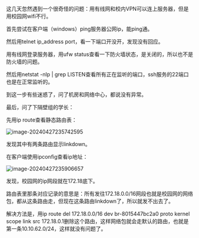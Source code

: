 这几天忽然遇到一个很奇怪的问题：用有线网和校内VPN可以连上服务器，但是用校园网wifi不行。

首先尝试在客户端（windows）ping服务器公网ip，能ping通。

然后用telnet ip_address port，看一下端口开没开，发现没有回应。

用有线网登录服务器，用ufw status查看一下防火墙状态，是关闭的，所以也不是防火墙的问题。

然后用netstat -nlp | grep LISTEN查看所有正在监听的端口，ssh服务的22端口也是在正常监听的。

到这一步有些迷惑了，问了机房和网络中心，都说没有异常。

最后，问了下隔壁组的学长：

先用ip route查看静态路由表：

![image-20240427235742595](D:\Articles\img\image-20240427235742595.png)

发现其中有两条路由显示linkdown。

在客户端使用ipconfig查看ip地址：

![image-20240427235906657](D:\Articles\img\image-20240427235906657.png)

发现，校园网的ip网段就在172.18底下。

路由表里那条对应记录的意思是：所有发往172.18.0.0/16网段也就是校园网的网络包，都从这条路由走，但现在这条路由linkdown了，所以就发不出去了。

解决方法是，用ip route del 172.18.0.0/16 dev br-8015447bc2a0 proto kernel scope link src 172.18.0.1删除这个路由，这样网络包就会走默认的路由，也就是第一条10.10.62.0/24，这样就没有问题了。



